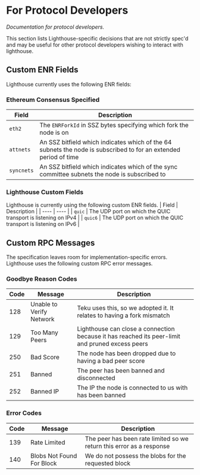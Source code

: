 # For Protocol Developers

_Documentation for protocol developers._

This section lists Lighthouse-specific decisions that are not strictly spec'd and may be useful for
other protocol developers wishing to interact with lighthouse.


## Custom ENR Fields

Lighthouse currently uses the following ENR fields:

### Ethereum Consensus Specified

| Field | Description |
| ---- | ---- |
| `eth2` | The `ENRForkId` in SSZ bytes specifying which fork the node is on |
| `attnets` | An SSZ bitfield which indicates which of the 64 subnets the node is subscribed to for an extended period of time |
| `syncnets` | An SSZ bitfield which indicates which of the sync committee subnets the node is subscribed to |


### Lighthouse Custom Fields

Lighthouse is currently using the following custom ENR fields.
| Field | Description |
| ---- | ---- |
| `quic` | The UDP port on which the QUIC transport is listening on IPv4 |
| `quic6` | The UDP port on which the QUIC transport is listening on IPv6 |


## Custom RPC Messages

The specification leaves room for implementation-specific errors. Lighthouse uses the following
custom RPC error messages.

### Goodbye Reason Codes

| Code | Message | Description |
| ---- | ---- | ---- |
| 128 | Unable to Verify Network | Teku uses this, so we adopted it. It relates to having a fork mismatch |
| 129 | Too Many Peers | Lighthouse can close a connection because it has reached its peer-limit and pruned excess peers |
| 250 | Bad Score | The node has been dropped due to having a bad peer score |
| 251 | Banned | The peer has been banned and disconnected |
| 252 | Banned IP | The IP the node is connected to us with has been banned |


### Error Codes

| Code | Message | Description |
| ---- | ---- | ---- |
| 139 | Rate Limited | The peer has been rate limited so we return this error as a response |
| 140 | Blobs Not Found For Block | We do not possess the blobs for the requested block |
